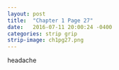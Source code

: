 ```yaml
---
layout: post
title:  "Chapter 1 Page 27"
date:   2016-07-11 20:00:24 -0400
categories: strip grip
strip-image: ch1pg27.png
---
```

headache
